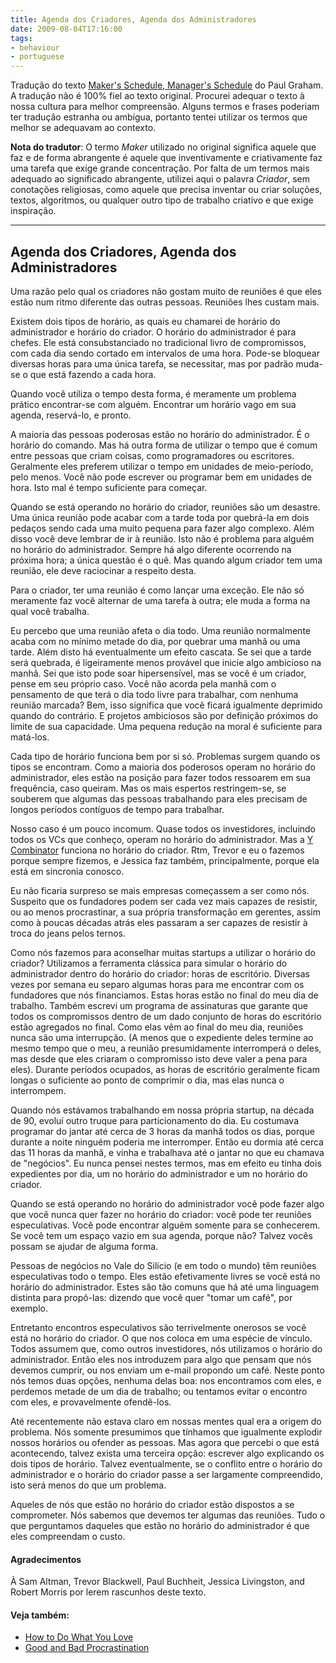 ```yaml
---
title: Agenda dos Criadores, Agenda dos Administradores
date: 2009-08-04T17:16:00
tags:
- behaviour
- portuguese
---
```


Tradução do texto [Maker's Schedule, Manager's Schedule](http://www.paulgraham.com/makersschedule.html) do Paul Graham.
A tradução não é 100% fiel ao texto original. Procurei adequar o texto à nossa cultura para melhor compreensão. Alguns 
termos e frases poderiam ter tradução estranha ou ambígua, portanto tentei utilizar os termos que melhor se adequavam 
ao contexto.

<!--more-->

**Nota do tradutor**: O termo _Maker_ utilizado no original significa aquele que faz e de forma abrangente é aquele que 
inventivamente e criativamente faz uma tarefa que exige grande concentração. Por falta de um termos mais adequado ao 
significado abrangente, utilizei aqui o palavra _Criador_, sem conotações religiosas, como aquele que precisa inventar
ou criar soluções, textos, algoritmos, ou qualquer outro tipo de trabalho criativo e que exige inspiração.
*****

## Agenda dos Criadores, Agenda dos Administradores

Uma razão pelo qual os criadores não gostam muito de reuniões é que eles estão num ritmo diferente das outras pessoas. 
Reuniões lhes custam mais.

Existem dois tipos de horário, as quais eu chamarei de horário do administrador e horário do criador. O horário do 
administrador é para chefes. Ele está consubstanciado no tradicional livro de compromissos, com cada dia sendo cortado 
em intervalos de uma hora. Pode-se bloquear diversas horas para uma única tarefa, se necessitar, mas por padrão muda-se 
o que está fazendo a cada hora.

Quando você utiliza o tempo desta forma, é meramente um problema prático encontrar-se com alguém. Encontrar um horário 
vago em sua agenda, reservá-lo, e pronto.

A maioria das pessoas poderosas estão no horário do administrador. É o horário do comando. Mas há outra forma de 
utilizar o tempo que é comum entre pessoas que criam coisas, como programadores ou escritores. Geralmente eles preferem 
utilizar o tempo em unidades de meio-período, pelo menos. Você não pode escrever ou programar bem em unidades de hora. 
Isto mal é tempo suficiente para começar.

Quando se está operando no horário do criador, reuniões são um desastre. Uma única reunião pode acabar com a tarde toda 
por quebrá-la em dois pedaços sendo cada uma muito pequena para fazer algo complexo. Além disso você deve lembrar de ir 
à reunião. Isto não é problema para alguém no horário do administrador. Sempre há algo diferente ocorrendo na próxima 
hora; a única questão é o quê. Mas quando algum criador tem uma reunião, ele deve raciocinar a respeito desta.

Para o criador, ter uma reunião é como lançar uma exceção. Ele não só meramente faz você alternar de uma tarefa à 
outra; ele muda a forma na qual você trabalha.

Eu percebo que uma reunião afeta o dia todo. Uma reunião normalmente acaba com no mínimo metade do dia, por quebrar uma 
manhã ou uma tarde. Além disto há eventualmente um efeito cascata. Se sei que a tarde será quebrada, é ligeiramente 
menos provável que inicie algo ambicioso na manhã. Sei que isto pode soar hipersensível, mas se você é um criador, 
pense em seu próprio caso. Você não acorda pela manhã com o pensamento de que terá o dia todo livre para trabalhar, com 
nenhuma reunião marcada? Bem, isso significa que você ficará igualmente deprimido quando do contrário. E projetos 
ambiciosos são por definição próximos do limite de sua capacidade. Uma pequena redução na moral é suficiente para 
matá-los.

Cada tipo de horário funciona bem por si só. Problemas surgem quando os tipos se encontram. Como a maioria dos poderosos 
operam no horário do administrador, eles estão na posição para fazer todos ressoarem em sua frequência, caso queiram. 
Mas os mais espertos restringem-se, se souberem que algumas das pessoas trabalhando para eles precisam de longos 
períodos contíguos de tempo para trabalhar.

Nosso caso é um pouco incomum. Quase todos os investidores, incluindo todos os VCs que conheço, operam no horário do 
administrador. Mas a [Y Combinator](http://ycombinator.com/) funciona no horário do criador. Rtm, Trevor e eu o fazemos 
porque sempre fizemos, e Jessica faz também, principalmente, porque ela está em sincronia conosco.

Eu não ficaria surpreso se mais empresas começassem a ser como nós. Suspeito que os fundadores podem ser cada vez mais 
capazes de resistir, ou ao menos procrastinar, a sua própria transformação em gerentes, assim como à poucas décadas 
atrás eles passaram a ser capazes de resistir à troca do jeans pelos ternos.

Como nós fazemos para aconselhar muitas startups a utilizar o horário do criador? Utilizamos a ferramenta clássica para 
simular o horário do administrador dentro do horário do criador: horas de escritório. Diversas vezes por semana eu 
separo algumas horas para me encontrar com os fundadores que nós financiamos. Estas horas estão no final do meu dia de 
trabalho. Também escrevi um programa de assinaturas que garante que todos os compromissos dentro de um dado conjunto de 
horas do escritório estão agregados no final. Como elas vêm ao final do meu dia, reuniões nunca são uma interrupção. 
(A menos que o expediente deles termine ao mesmo tempo que o meu, a reunião presumidamente interromperá o deles, mas 
desde que eles criaram o compromisso isto deve valer a pena para eles). Durante períodos ocupados, as horas de 
escritório geralmente ficam longas o suficiente ao ponto de comprimir o dia, mas elas nunca o interrompem.

Quando nós estávamos trabalhando em nossa própria startup, na década de 90, evoluí outro truque para particionamento 
do dia. Eu costumava programar do jantar até cerca de 3 horas da manhã todos os dias, porque durante a noite ninguém 
poderia me interromper. Então eu dormia até cerca das 11 horas da manhã, e vinha e trabalhava até o jantar no que eu 
chamava de "negócios". Eu nunca pensei nestes termos, mas em efeito eu tinha dois expedientes por dia, um no horário 
do administrador e um no horário do criador.

Quando se está operando no horário do administrador você pode fazer algo que você nunca quer fazer no horário do 
criador: você pode ter reuniões especulativas. Você pode encontrar alguém somente para se conhecerem. Se você tem um 
espaço vazio em sua agenda, porque não? Talvez vocês possam se ajudar de alguma forma.

Pessoas de negócios no Vale do Silício (e em todo o mundo) têm reuniões especulativas todo o tempo. Eles estão 
efetivamente livres se você está no horário do administrador. Estes são tão comuns que há até uma linguagem distinta 
para propô-las: dizendo que você quer "tomar um café", por exemplo.

Entretanto encontros especulativos são terrivelmente onerosos se você está no horário do criador. O que nos coloca em 
uma espécie de vínculo. Todos assumem que, como outros investidores, nós utilizamos o horário do administrador. Então 
eles nos introduzem para algo que pensam que nós devemos cumprir, ou nos enviam um e-mail propondo um café. Neste ponto 
nós temos duas opções, nenhuma delas boa: nos encontramos com eles, e perdemos metade de um dia de trabalho; ou tentamos 
evitar o encontro com eles, e provavelmente ofendê-los.

Até recentemente não estava claro em nossas mentes qual era a origem do problema. Nós somente presumimos que tínhamos 
que igualmente explodir nossos horários ou ofender as pessoas. Mas agora que percebi o que está acontecendo, talvez 
exista uma terceira opção: escrever algo explicando os dois tipos de horário. Talvez eventualmente, se o conflito entre 
o horário do administrador e o horário do criador passe a ser largamente compreendido, isto será menos do que um 
problema.

Aqueles de nós que estão no horário do criador estão dispostos a se comprometer. Nós sabemos que devemos ter algumas 
das reuniões. Tudo o que perguntamos daqueles que estão no horário do administrador é que eles compreendam o custo.

#### Agradecimentos

À Sam Altman, Trevor Blackwell, Paul Buchheit, Jessica Livingston, and Robert Morris por lerem rascunhos deste texto.

#### Veja também:
* [How to Do What You Love](http://www.paulgraham.com/love.html)
* [Good and Bad Procrastination](http://www.paulgraham.com/procrastination.html)
